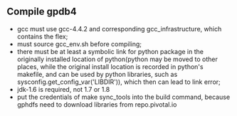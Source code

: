 ## Compile gpdb4
* gcc must use gcc-4.4.2 and corresponding gcc_infrastructure, which contains the flex;
* must source gcc_env.sh before compiling;
* there must be at least a symbolic link for python package in the originally installed location of python(python may be moved to other places, while the original install location is recorded in python's makefile, and can be used by python libraries, such as sysconfig.get_config_var('LIBDIR')), which then can lead to link error;
* jdk-1.6 is required, not 1.7 or 1.8
* put the credentials of make sync_tools into the build command, because gphdfs need to download libraries from repo.pivotal.io